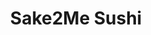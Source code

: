 ---
layout: place
title: Sake2Me Sushi
permalink: /california/fremont/sake2me-sushi.html
stateAbbr: CA
stateName: California
cityName: Fremont
seo:
  type: restaurant
  links: null
place_id: ChIJsbOgXwTHj4ARPjhcSlI6xqU
photos:
  - name: >-
      places/ChIJsbOgXwTHj4ARPjhcSlI6xqU/photos/AeeoHcJwVYsdxOJbPco5-xAC_YdXcOMWnpQHYEvN2lNGKMs8HNBdkJZjtHhRne2GkU8fdOdclqeKQCFY1eiVPIXxPr0gsKZuXsifQ4oBvTujIgELAo4e6dkOITLnZ4pPlDX6YLbGhogflnj6lRx3EyxGjXGC-xoeix-KqV3De6e_Ez48BMFJ0m3BGaO5GUssk3m0DJ2eKTPbIwYf_AbaSWUYpFOtWOstbJlyYS8FsJKvot62m95ch1EBJSKzC33FNNfwIFatlEfEJU7fGf79SUi3vnP_mGb9Ya_vgJmXb41_yczunvBEy8MxJ_uMs1QwYdiN4tFGTW686eQV0Xv8L1-xw5p1pwXx14f5ryv3FrraaJdhj3D8vV1kERs3mshg7J0rtsdvMxZNfIVER9aUVgTyh6RFs8HMcV0CPIPyTDcZiEU4EA
    widthPx: 4032
    heightPx: 3024
    authorAttributions:
      - displayName: JV P
        uri: https://maps.google.com/maps/contrib/114871739941652054548
        photoUri: >-
          https://lh3.googleusercontent.com/a-/ALV-UjWn5f1E-xpeJGNvMV2ZQL4V6TCv6078d_Bl35Ylkf_2I0YUpyxaig=s100-p-k-no-mo
    flagContentUri: >-
      https://www.google.com/local/imagery/report/?cb_client=maps_api_places.places_api&image_key=!1e10!2sCIHM0ogKEICAgMCA7f7ucA&hl=en-US
    googleMapsUri: >-
      https://www.google.com/maps/place//data=!3m4!1e2!3m2!1sCIHM0ogKEICAgMCA7f7ucA!2e10!4m2!3m1!1s0x808fc7045fa0b3b1:0xa5c63a524a5c383e
  - name: >-
      places/ChIJsbOgXwTHj4ARPjhcSlI6xqU/photos/AeeoHcIrm_P8H-2rtpKDLlBQ6jCz3d4C6H5RoiAGYMO4ziAUfTBOVdRpUGI8jxLrhZJK_7nx7Wv1RKeytWoTAms510VIDlUvWq-roM7YSa_C_hwCIgZeG3FlqxzmRa3_0POaJdyUGHcc6jlItffeCxGHefYq86j23of1TWMuFh6IjMq8t5Kw4cf06WH0qZKAYE3r9zyIwZuzIGykMKi210FtoXEwu-eZFn-ruv4aZZIfO39zH84X4Pw85AIL0JcJzAOjCfTpCQXESHcoDZE5sdT9eug9bWChFpjAxFbX9RB74dvwBSzu1O_e42eYpfmx7cAAeHdTp1NZgS8NGLl58XtgrOGwv-TVwVLn1BHRZG4XQxBm6KhCWM0y3ETtdY4FXeZVkNgkFdCSQ_A4JkjDpfmbrJXAR-gvHeD7IlHMkp05QRX1vg
    widthPx: 4800
    heightPx: 3611
    authorAttributions:
      - displayName: Gary Chu
        uri: https://maps.google.com/maps/contrib/111472635295979397848
        photoUri: >-
          https://lh3.googleusercontent.com/a/ACg8ocLYcOyveSp_kPxmzbPZhwl5WY_8eXSyTyYqX-agRQC-edAEJg=s100-p-k-no-mo
    flagContentUri: >-
      https://www.google.com/local/imagery/report/?cb_client=maps_api_places.places_api&image_key=!1e10!2sCIHM0ogKEICAgIDns7bJcw&hl=en-US
    googleMapsUri: >-
      https://www.google.com/maps/place//data=!3m4!1e2!3m2!1sCIHM0ogKEICAgIDns7bJcw!2e10!4m2!3m1!1s0x808fc7045fa0b3b1:0xa5c63a524a5c383e
  - name: >-
      places/ChIJsbOgXwTHj4ARPjhcSlI6xqU/photos/AeeoHcI0IQdpKuSwhdn6FXefkNoir6qGTFQzO2xYZ8pRYEFhwjgMmEI30A23ACfHqKcBq2WyJBEJbT-xl57r31pY18cs7zWIDDiJDnJaDyoCrirrMMZ_Tm7sBrWYEgqLR15Y2s9BUu8dnhJQlDGuq_2HmNDsY0P0KNCu-75EYy-Oe9BHxCzfJ3mE6x6GOqgShr4SYCG0vFVLrkhLcYnpecNmm5Q7KAQ8jSSqFkASpuCFMjsU2YZOLm6vMH_0kbSmDUVwDV5WuLS5B7UIEU6Nms0sisvAJvTwhVS_1WylBJhUjrbB9YbTDg-zHYMN1UGERqZ44kNG9FThNTPb4TU0_ro6nTTnaAkoSeXEr1dhe6GPgIYyNzSu56ycsobfg_KcJos-XoAKyVQtgHzQyWHLi0wYXql_3d0k5XKYopUvS8TDKsS9WQ
    widthPx: 2992
    heightPx: 2992
    authorAttributions:
      - displayName: Clary Lin
        uri: https://maps.google.com/maps/contrib/107835397633273210587
        photoUri: >-
          https://lh3.googleusercontent.com/a-/ALV-UjW9YVkYoOtWndned8uqlT0v1CXV9HUc8ouDMwvOpXqh29n8Ewtt=s100-p-k-no-mo
    flagContentUri: >-
      https://www.google.com/local/imagery/report/?cb_client=maps_api_places.places_api&image_key=!1e10!2sCIHM0ogKEICAgIDHuvuKVw&hl=en-US
    googleMapsUri: >-
      https://www.google.com/maps/place//data=!3m4!1e2!3m2!1sCIHM0ogKEICAgIDHuvuKVw!2e10!4m2!3m1!1s0x808fc7045fa0b3b1:0xa5c63a524a5c383e
  - name: >-
      places/ChIJsbOgXwTHj4ARPjhcSlI6xqU/photos/AeeoHcIOFovOtfLs3BGId_YENASj3ich7vsdN_evOO8LoMBsxkYYf-UfxXrnUxWfAdNPjt9JNz8WGysuiRVBrVP4SBxzXP9Z-mgI1v0L0iVR1bkuvW03ZawixVqPcVuuysEwV4zAiFNLKCsuW_CdpHASBDU6SAIWSk8I1A4y3tYRQkVy-7v48rLeJYi86LeAKsLDydcLVMPcrhedJ6_Qqxu-l1Suh9uxPWhJrMPWwdO4ANdrCy-ILdf-EQ19ABKIrgOaZj5AklA79dpGB9G5r1pPn62TUtrcMS0a1tG4DkEKnopkZdB-7lRP61KfVCG7w1Qtpf4IiOxgEcNJdMY9cQKzaeOY21kHM15s-Pj3xB4zl9ar_aKOxrJqAr8b-9XCW1z91l_gefztg0FFJxZfqy3cR-oomqwynqCxZW3k_PntplQ
    widthPx: 2992
    heightPx: 2992
    authorAttributions:
      - displayName: Clary Lin
        uri: https://maps.google.com/maps/contrib/107835397633273210587
        photoUri: >-
          https://lh3.googleusercontent.com/a-/ALV-UjW9YVkYoOtWndned8uqlT0v1CXV9HUc8ouDMwvOpXqh29n8Ewtt=s100-p-k-no-mo
    flagContentUri: >-
      https://www.google.com/local/imagery/report/?cb_client=maps_api_places.places_api&image_key=!1e10!2sCIHM0ogKEICAgIDHuvuKTw&hl=en-US
    googleMapsUri: >-
      https://www.google.com/maps/place//data=!3m4!1e2!3m2!1sCIHM0ogKEICAgIDHuvuKTw!2e10!4m2!3m1!1s0x808fc7045fa0b3b1:0xa5c63a524a5c383e
  - name: >-
      places/ChIJsbOgXwTHj4ARPjhcSlI6xqU/photos/AeeoHcIRQwQqO3ZquKMuvrQ2bEjkQvZktlWh4la2UgArpqiVskrWJnFzPKW2__D1sIIoAQ4rqp_-bh0xOYmO2HHnKYraZmgsZ4oGOTcgL3LnzozjumsI7P9m3s0nhYYJnkCrlXFasmn13VqSymwrT1XS8GnGrmSFQ9Fd0fxbTNxjDxDusriPSFV7o7b-imuVNaNy_jcY_Ow_P6soVfelOTQRPQOfCibWvxVSh21uW7wlP7uGTUpgaxfPrLiwuXGWY0GVz_wRFomihtulSIROh2aKmOJ4Z72N4SFbaPQ0OmH6EP09q7RfMxWnfR7wDvMpum4AO60f3c8mdBRsZ-65v5jbsdPiC9Vx8lIWupzFFI3Br2XpLExy051v-RhXdpk425kyAs0Gt0VJYbV4MbKp6nQuc6CJD0FTaE_scG9S5PcHX0pNKw
    widthPx: 4032
    heightPx: 3024
    authorAttributions:
      - displayName: JV P
        uri: https://maps.google.com/maps/contrib/114871739941652054548
        photoUri: >-
          https://lh3.googleusercontent.com/a-/ALV-UjWn5f1E-xpeJGNvMV2ZQL4V6TCv6078d_Bl35Ylkf_2I0YUpyxaig=s100-p-k-no-mo
    flagContentUri: >-
      https://www.google.com/local/imagery/report/?cb_client=maps_api_places.places_api&image_key=!1e10!2sCIHM0ogKEICAgIDH6NXeIg&hl=en-US
    googleMapsUri: >-
      https://www.google.com/maps/place//data=!3m4!1e2!3m2!1sCIHM0ogKEICAgIDH6NXeIg!2e10!4m2!3m1!1s0x808fc7045fa0b3b1:0xa5c63a524a5c383e
  - name: >-
      places/ChIJsbOgXwTHj4ARPjhcSlI6xqU/photos/AeeoHcJUOWHzCO_s7OF9LOHZ20K72sBznXtOC8mtRwvgxfguZl_OfQVBNaJoEA-0gQFUlSxOHpdU3hhW-75i9BYp2qfy4y1SnmL5ricDEZMITLf8M8P_4j5DN6V5prjjTDJ8qQEE_ltL63lCTG4uANo6lbu4fbGTiyYyNHz5htGFV9hTwefuzHfZcTpw3LVyVXuI785yqSZBOx6_H8xf_TGXFbiHUfw0-kfDLopFKF9er7orpoCWQC0Q_di3JeK-0SfmrCYeLgQGlhW4QaGVpvuhy37hS1STlyAjZOO9wlTkn5P-XmyzBVb3sGEWezzJSw-MXlJL2mtcQjaoYxU9YSZwxXyf7Cvqd1boQuJzxj6wEsiHrW0byXVBM_dBf-EvP8Cj4GJCEH_ndiqyEbc5Pcyr8dcjr_6Q3uMvqu6RIMS_xNKLEjym
    widthPx: 4800
    heightPx: 3611
    authorAttributions:
      - displayName: Gary Chu
        uri: https://maps.google.com/maps/contrib/111472635295979397848
        photoUri: >-
          https://lh3.googleusercontent.com/a/ACg8ocLYcOyveSp_kPxmzbPZhwl5WY_8eXSyTyYqX-agRQC-edAEJg=s100-p-k-no-mo
    flagContentUri: >-
      https://www.google.com/local/imagery/report/?cb_client=maps_api_places.places_api&image_key=!1e10!2sCIHM0ogKEICAgIDns5bKgQE&hl=en-US
    googleMapsUri: >-
      https://www.google.com/maps/place//data=!3m4!1e2!3m2!1sCIHM0ogKEICAgIDns5bKgQE!2e10!4m2!3m1!1s0x808fc7045fa0b3b1:0xa5c63a524a5c383e
  - name: >-
      places/ChIJsbOgXwTHj4ARPjhcSlI6xqU/photos/AeeoHcL6Gk6gnALLOT39SY3HnaZ5obp1UtfkHr27cmYTaycIbQlrH1Cs-Zll9iJV3WJ5NQv2Pl_dEgpZFovfuUZ8aEeHCXwI-Vb5L1TMQojIqbzT7Xqpj4jwgrk6haiP_vVaM5N7SZ8i31cuhZJWEIxDG-tvlO4TrpjcnFhzk2uln4TCbRMoFa18Ev1xNGIURPO0gA34-yjoazpgEfIujGsAmqqqpHTVkQs2kgqU0Qrjvnd_e-dfH9ksrVtgOYHz1vDvhZgdt0P9d5WPfeGULDXvTIcJ6GT0KKc9wtfAPhyy76SaRJUV-eSvsvIXRgkfCdTqb-8-cMrxwJLL0c4Segx7bN3_a50rWf5ZnPHZCbJwVLJonE0wLtnyq32jL0eHNDHGmW96HX0zT0nK22yT3Sxq4ArJ2Luf_zS8uIa1siEQVy8ilyE
    widthPx: 3024
    heightPx: 4032
    authorAttributions:
      - displayName: JV P
        uri: https://maps.google.com/maps/contrib/114871739941652054548
        photoUri: >-
          https://lh3.googleusercontent.com/a-/ALV-UjWn5f1E-xpeJGNvMV2ZQL4V6TCv6078d_Bl35Ylkf_2I0YUpyxaig=s100-p-k-no-mo
    flagContentUri: >-
      https://www.google.com/local/imagery/report/?cb_client=maps_api_places.places_api&image_key=!1e10!2sCIHM0ogKEICAgICH36qY8gE&hl=en-US
    googleMapsUri: >-
      https://www.google.com/maps/place//data=!3m4!1e2!3m2!1sCIHM0ogKEICAgICH36qY8gE!2e10!4m2!3m1!1s0x808fc7045fa0b3b1:0xa5c63a524a5c383e
  - name: >-
      places/ChIJsbOgXwTHj4ARPjhcSlI6xqU/photos/AeeoHcKJFJj8us_Lb9Gx5_t5ngafrdtci9_wME2bjyk6OzTzmIlVMXT_4sxY1BuQVfArr3EHJyXRMRkIHsQWaIfcHfOgIk646UsuqUSeLvAKLxE8ZsyZdYuLjJe4MTnACSCBroXBFhmjgDh05U-PK4drv3g_V09b8TYQhu5yJqagw7In7kkwqKkeK75qmspCGq-qT_KBfHuQk4hQJ4kYobpkySiyMie3IWpz7XaFZZW4Oj-S7KtDL5MD5O6RuX3Gk1pspZ07TMc5U2H60s8Cb_g7u5GF7K6--BWxQuQkY8d-ZTDo6HaS0rk77J8jtTbne9syEb7WYpYLxxp4D4v7T-W9m56LntkxH3tB5IAcGoZw-WS0aOtr6mH88nGQeI5POECIpyoKszEcJT9uyXMQtN1KP5EJpPD6nq4wgxTZx5GrWj8qRA
    widthPx: 2727
    heightPx: 3635
    authorAttributions:
      - displayName: Colin Rajah
        uri: https://maps.google.com/maps/contrib/109681698223301718872
        photoUri: >-
          https://lh3.googleusercontent.com/a-/ALV-UjVcUZKC9Gmk1_9Io_KQ8wBW9RYq-Lnx1_Eln5V94LeDSBZgzQVD9w=s100-p-k-no-mo
    flagContentUri: >-
      https://www.google.com/local/imagery/report/?cb_client=maps_api_places.places_api&image_key=!1e10!2sCIHM0ogKEICAgIDv-ZrSBw&hl=en-US
    googleMapsUri: >-
      https://www.google.com/maps/place//data=!3m4!1e2!3m2!1sCIHM0ogKEICAgIDv-ZrSBw!2e10!4m2!3m1!1s0x808fc7045fa0b3b1:0xa5c63a524a5c383e
  - name: >-
      places/ChIJsbOgXwTHj4ARPjhcSlI6xqU/photos/AeeoHcJHfigYy2WdBDPlvWaIoYMehgvkklIyAYRgkmbDnQ1UEmRAIJBLbxrDEPzbXaFPguEgs3q1XcjW3twSa4gRsxmAHWm7LHw5WGsDdE2yfNiiPP2aZ0f6f2mhhUKcFRNHRHwSS78TDNfoHhpxdjLpJVL4T2rfvdbfwjtXChhFwDeHKL78giTPbDnTZPxuqVPXzvOvBd44RBNiwTOmhD0N7LhdnAO-RdHhdRWGU3IRC89W52yFRtB31fBBNyVBtSXGQxPDAmozFx61jP-K8mnsFc6FHAQHu_qXVDqNz2CCF1QDSODVYTifwjJkp1lHqwoAdTT1iCOa6m4bhP888fllgT5AaXaBkFXZFAx4f0evLrIkShAGpqnXTqWh3M1QigivAqW4gAvbmweJh-9ygSWPaEW-0oBMcBGUNLH9slSaiJzMl2U
    widthPx: 3600
    heightPx: 4800
    authorAttributions:
      - displayName: Emilie Xie
        uri: https://maps.google.com/maps/contrib/103996028474097903329
        photoUri: >-
          https://lh3.googleusercontent.com/a/ACg8ocKP4YxbRDuE7UgPBMhteSHQmyWh7GGmQJrNH8wW2dKQgOUWd4E=s100-p-k-no-mo
    flagContentUri: >-
      https://www.google.com/local/imagery/report/?cb_client=maps_api_places.places_api&image_key=!1e10!2sCIHM0ogKEICAgIDr6Pna7AE&hl=en-US
    googleMapsUri: >-
      https://www.google.com/maps/place//data=!3m4!1e2!3m2!1sCIHM0ogKEICAgIDr6Pna7AE!2e10!4m2!3m1!1s0x808fc7045fa0b3b1:0xa5c63a524a5c383e
  - name: >-
      places/ChIJsbOgXwTHj4ARPjhcSlI6xqU/photos/AeeoHcIzS--02z_J_Nmu7m0kEGiHB5TOm2QJFZn8bRlydSid0kbjQtqOPkBORJnEgN3kJykNiVNPUYisaLbpDLoWotBbYzML9JjlLIGy603seXkEWPtRqHrZjYj8cF7JqCtnqrLKQGQJvv0N31HtKEtkfw-UjM0CBPKNbM9VkUA0vUEQlpVVZDm_k3og9wUYqTpsWI-UrgBQM1tUKjoL5DRRG4Lc2cIIyBNNQrHOlKHTJQkhjM2xpFPsam_Zzz3PoYu6i-1b6krHqPZKyVMCS9FmQWI66r506S6ctwb-AVFgMlvQhIdV4cvlX2Aw2zH58TtPK6xB0GNuEJ8Qr8-LqdzMBgIUKl1aVeBtA7nzmzVva17WVqgqDK9MMTRZX3hk9PYS93ek3RF9vY_0NkwIV15lEYxH6o4jBAjw7HyKebfkZqtOy7gW
    widthPx: 4032
    heightPx: 3024
    authorAttributions:
      - displayName: Frederic Dang Ngoc
        uri: https://maps.google.com/maps/contrib/100989286434144173014
        photoUri: >-
          https://lh3.googleusercontent.com/a-/ALV-UjXZvoX5Qa_6rlehj3OQW2Nw05wnrVDxnjnyKVwWLhg3do3Z-RdnXg=s100-p-k-no-mo
    flagContentUri: >-
      https://www.google.com/local/imagery/report/?cb_client=maps_api_places.places_api&image_key=!1e10!2sCIHM0ogKEICAgMDQiZyB8gE&hl=en-US
    googleMapsUri: >-
      https://www.google.com/maps/place//data=!3m4!1e2!3m2!1sCIHM0ogKEICAgMDQiZyB8gE!2e10!4m2!3m1!1s0x808fc7045fa0b3b1:0xa5c63a524a5c383e
address: '43337 Christy St #3032, Fremont, CA 94538, USA'
street: '43337 Christy St #3032'
city: Fremont
state: CA
zip: '94538'
country: USA
neighborhood: Baylands
latitude: '37.505201'
longitude: '-121.971509'
accessibility_options:
  wheelchairAccessibleParking: true
  wheelchairAccessibleEntrance: true
  wheelchairAccessibleSeating: true
business_status: OPERATIONAL
name: Sake2Me Sushi
google_maps_links:
  directionsUri: >-
    https://www.google.com/maps/dir//''/data=!4m7!4m6!1m1!4e2!1m2!1m1!1s0x808fc7045fa0b3b1:0xa5c63a524a5c383e!3e0
  placeUri: https://maps.google.com/?cid=11945299186756106302
  writeAReviewUri: >-
    https://www.google.com/maps/place//data=!4m3!3m2!1s0x808fc7045fa0b3b1:0xa5c63a524a5c383e!12e1
  reviewsUri: >-
    https://www.google.com/maps/place//data=!4m4!3m3!1s0x808fc7045fa0b3b1:0xa5c63a524a5c383e!9m1!1b1
  photosUri: >-
    https://www.google.com/maps/place//data=!4m3!3m2!1s0x808fc7045fa0b3b1:0xa5c63a524a5c383e!10e5
primary_type: Japanese Restaurant
opening_hours:
  regular: null
  current: null
secondary_opening_hours:
  regular:
    weekdayDescriptions: null
    type: null
  current:
    weekdayDescriptions: null
    type: null
phone: null
price_level: null
price_range: null
rating: null
rating_count: 0
website: null
description: >-
  Discover Sake2Me Sushi in Fremont$$$Sake2Me Sushi in Fremont, California,
  stands out as a welcoming Japanese restaurant specializing in fresh sushi
  options that cater to a variety of tastes. Located in the vibrant Baylands
  neighborhood, this spot emphasizes accessibility with features like
  wheelchair-friendly parking, entrances, and seating, making it easy for
  everyone to enjoy a meal. The menu highlights high-quality ingredients in
  dishes that blend traditional flavors with creative presentations, ideal for
  those seeking sushi restaurants near you. Whether you're in the mood for
  classic rolls or innovative combinations, the atmosphere combines casual charm
  with authentic Japanese influences. For anyone exploring top-rated sushi in
  the area, this location offers a straightforward and enjoyable dining
  experience that keeps customers coming back.
generative_summary: >-
  Discover Sake2Me Sushi in Fremont$$$Sake2Me Sushi in Fremont, California,
  stands out as a welcoming Japanese restaurant specializing in fresh sushi
  options that cater to a variety of tastes. Located in the vibrant Baylands
  neighborhood, this spot emphasizes accessibility with features like
  wheelchair-friendly parking, entrances, and seating, making it easy for
  everyone to enjoy a meal. The menu highlights high-quality ingredients in
  dishes that blend traditional flavors with creative presentations, ideal for
  those seeking sushi restaurants near you. Whether you're in the mood for
  classic rolls or innovative combinations, the atmosphere combines casual charm
  with authentic Japanese influences. For anyone exploring top-rated sushi in
  the area, this location offers a straightforward and enjoyable dining
  experience that keeps customers coming back.
generative_disclosure: Summarized by AI using the Grok-3-Mini model.
reviews: null
review_summary: >-
  What Visitors Are Sharing$$$Although specific reviews for this spot aren't
  readily available, feedback from similar sushi places in Fremont often
  highlights the appeal of fresh, flavorful dishes that satisfy sushi lovers on
  a budget. Many guests appreciate the variety of options, noting how the
  restaurant delivers a solid mix of traditional and modern rolls that feel both
  reliable and exciting. It's frequently mentioned that the overall vibe is
  relaxed and accommodating, making it a great choice for casual outings or
  quick meals when you're searching for sushi close to you. While experiences
  can vary, the general consensus leans positive, with people enjoying the
  authentic tastes that make it a standout among Japanese places near me. If
  you're eager to try something new, this location promises an honest and
  approachable option worth checking out for your next sushi adventure.
review_disclosure: Summarized by AI using the Grok-3-Mini model.
parking_options: null
payment_options: null
allow_dogs: null
curbside_pickup: null
delivery: null
dine_in: null
good_for_children: null
good_for_groups: null
good_for_sports: null
live_music: null
menu_for_children: null
outdoor_seating: null
reservable: null
restroom: null
serves_beer: null
serves_breakfast: null
serves_brunch: null
serves_cocktails: null
serves_coffee: null
serves_dinner: null
serves_dessert: null
serves_lunch: null
serves_vegetarian_food: null
serves_wine: null
takeout: null
update_category: pro
places_description: null

---
